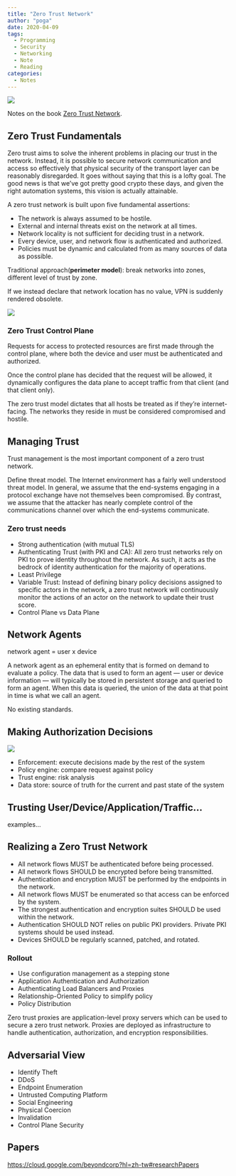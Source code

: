 ```yaml
---
title: "Zero Trust Network"
author: "poga"
date: 2020-04-09
tags:
  - Programming
  - Security
  - Networking
  - Note
  - Reading
categories:
  - Notes
---
```


![](/post/2020-04-09_zero-trust-network/book.jpg)

Notes on the book [Zero Trust Network](https://www.amazon.com/Zero-Trust-Networks-Building-Untrusted/dp/1491962194).

<!--more-->

## Zero Trust Fundamentals

Zero trust aims to solve the inherent problems in placing our trust in the network. Instead, it is possible to secure network communication and access so effectively that physical security of the transport layer can be reasonably disregarded. It goes without saying that this is a lofty goal. The good news is that we’ve got pretty good crypto these days, and given the right automation systems, this vision is actually attainable.

A zero trust network is built upon five fundamental assertions:

* The network is always assumed to be hostile.
* External and internal threats exist on the network at all times.
* Network locality is not sufficient for deciding trust in a network.
* Every device, user, and network flow is authenticated and authorized.
* Policies must be dynamic and calculated from as many sources of data as possible.

Traditional approach(**perimeter model**): break networks into zones, different level of trust by zone.

If we instead declare that network location has no value, VPN is suddenly rendered obsolete.

![](/post/2020-04-09_zero-trust-network/architecture.png)

### Zero Trust Control Plane

Requests for access to protected resources are first made through the control plane, where both the device and user must be authenticated and authorized.

Once the control plane has decided that the request will be allowed, it dynamically configures the data plane to accept traffic from that client (and that client only).

The zero trust model dictates that all hosts be treated as if they’re internet-facing. The networks they reside in must be considered compromised and hostile.

## Managing Trust
Trust management is the most important component of a zero trust network.

Define threat model. The Internet environment has a fairly well understood threat model. In general, we assume that the end-systems engaging in a protocol exchange have not themselves been compromised. By contrast, we assume that the attacker has nearly complete control of the communications channel over which the end-systems communicate.

### Zero trust needs

* Strong authentication (with mutual TLS)
* Authenticating Trust (with PKI and CA): All zero trust networks rely on PKI to prove identity throughout the network. As such, it acts as the bedrock of identity authentication for the majority of operations.
* Least Privilege
* Variable Trust: Instead of defining binary policy decisions assigned to specific actors in the network, a zero trust network will continuously monitor the actions of an actor on the network to update their trust score.
* Control Plane vs Data Plane

## Network Agents
network agent = user x device

A network agent as an ephemeral entity that is formed on demand to evaluate a policy. The data that is used to form an agent — user or device information — will typically be stored in persistent storage and queried to form an agent. When this data is queried, the union of the data at that point in time is what we call an agent.

No existing standards.

## Making Authorization Decisions

![](/post/2020-04-09_zero-trust-network/authorization.png)

* Enforcement: execute decisions made by the rest of the system
* Policy engine: compare request against policy
* Trust engine: risk analysis
* Data store: source of truth for the current and past state of the system

## Trusting User/Device/Application/Traffic...

examples...

## Realizing a Zero Trust Network

* All network flows MUST be authenticated before being processed.
* All network flows SHOULD be encrypted before being transmitted.
* Authentication and encryption MUST be performed by the endpoints in the network.
* All network flows MUST be enumerated so that access can be enforced by the system.
* The strongest authentication and encryption suites SHOULD be used within the network.
* Authentication SHOULD NOT relies on public PKI providers. Private PKI systems should be used instead.
* Devices SHOULD be regularly scanned, patched, and rotated.

### Rollout

* Use configuration management as a stepping stone
* Application Authentication and Authorization
* Authenticating Load Balancers and Proxies
* Relationship-Oriented Policy to simplify policy
* Policy Distribution

Zero trust proxies are application-level proxy servers which can be used to secure a zero trust network. Proxies are deployed as infrastructure to handle authentication, authorization, and encryption responsibilities.

## Adversarial View

* Identify Theft
* DDoS
* Endpoint Enumeration
* Untrusted Computing Platform
* Social Engineering
* Physical Coercion
* Invalidation
* Control Plane Security

## Papers

https://cloud.google.com/beyondcorp?hl=zh-tw#researchPapers

